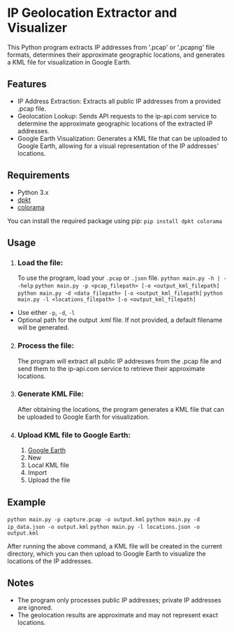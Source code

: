 # IP Geolocation Extractor and Visualizer
This Python program extracts IP addresses from '.pcap' or '.pcapng' file formats, determines their approximate geographic locations, and generates a KML file for visualization in Google Earth.

## Features
- IP Address Extraction: Extracts all public IP addresses from a provided .pcap file.
- Geolocation Lookup: Sends API requests to the ip-api.com service to determine the approximate geographic locations of the extracted IP addresses.
- Google Earth Visualization: Generates a KML file that can be uploaded to Google Earth, allowing for a visual representation of the IP addresses' locations.

## Requirements
- Python 3.x
- [dpkt](https://pypi.org/project/dpkt/)
- [colorama](https://pypi.org/project/colorama/)

You can install the required package using pip:
```pip install dpkt colorama```

## Usage
1. ### Load the file:
    To use the program, load your `.pcap` or `.json` file.
    `python main.py -h | --help`
    `python main.py -p <pcap_filepath> [-o <output_kml_filepath]`
    `python main.py -d <data_filepath> [-o <output_kml_filepath]`
    `python main.py -l <locations_filepath> [-o <output_kml_filepath]`

- Use either `-p`, `-d`, `-l`
- Optional path for the output .kml file. If not provided, a default filename will be generated. 

2. ### Process the file:
    The program will extract all public IP addresses from the .pcap file and send them to the ip-api.com service to retrieve their approximate locations.

3. ### Generate KML File:
    After obtaining the locations, the program generates a KML file that can be uploaded to Google Earth for visualization.

4. ### Upload KML file to Google Earth:
    1. [Google Earth](https://earth.google.com/)
    2. New
    3. Local KML file
    4. Import
    5. Upload the file

## Example
`python main.py -p capture.pcap -o output.kml`
`python main.py -d ip_data.json -o output.kml`
`python main.py -l locations.json -o output.kml`

After running the above command, a KML file will be created in the current directory, which you can then upload to Google Earth to visualize the locations of the IP addresses.

## Notes
- The program only processes public IP addresses; private IP addresses are ignored.
- The geolocation results are approximate and may not represent exact locations.
